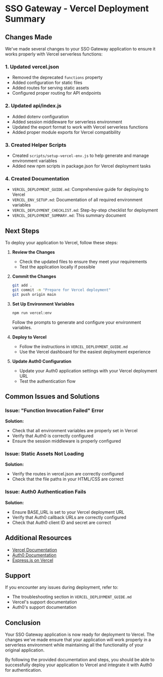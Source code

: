 # SSO Gateway - Vercel Deployment Summary

## Changes Made

We've made several changes to your SSO Gateway application to ensure it works properly with Vercel serverless functions:

### 1. Updated vercel.json

- Removed the deprecated `functions` property
- Added configuration for static files
- Added routes for serving static assets
- Configured proper routing for API endpoints

### 2. Updated api/index.js

- Added dotenv configuration
- Added session middleware for serverless environment
- Updated the export format to work with Vercel serverless functions
- Added proper module exports for Vercel compatibility

### 3. Created Helper Scripts

- Created `scripts/setup-vercel-env.js` to help generate and manage environment variables
- Added new npm scripts in package.json for Vercel deployment tasks

### 4. Created Documentation

- `VERCEL_DEPLOYMENT_GUIDE.md`: Comprehensive guide for deploying to Vercel
- `VERCEL_ENV_SETUP.md`: Documentation of all required environment variables
- `VERCEL_DEPLOYMENT_CHECKLIST.md`: Step-by-step checklist for deployment
- `VERCEL_DEPLOYMENT_SUMMARY.md`: This summary document

## Next Steps

To deploy your application to Vercel, follow these steps:

1. **Review the Changes**
   - Check the updated files to ensure they meet your requirements
   - Test the application locally if possible

2. **Commit the Changes**
   ```bash
   git add .
   git commit -m "Prepare for Vercel deployment"
   git push origin main
   ```

3. **Set Up Environment Variables**
   ```bash
   npm run vercel:env
   ```
   Follow the prompts to generate and configure your environment variables.

4. **Deploy to Vercel**
   - Follow the instructions in `VERCEL_DEPLOYMENT_GUIDE.md`
   - Use the Vercel dashboard for the easiest deployment experience

5. **Update Auth0 Configuration**
   - Update your Auth0 application settings with your Vercel deployment URL
   - Test the authentication flow

## Common Issues and Solutions

### Issue: "Function Invocation Failed" Error

**Solution:**
- Check that all environment variables are properly set in Vercel
- Verify that Auth0 is correctly configured
- Ensure the session middleware is properly configured

### Issue: Static Assets Not Loading

**Solution:**
- Verify the routes in vercel.json are correctly configured
- Check that the file paths in your HTML/CSS are correct

### Issue: Auth0 Authentication Fails

**Solution:**
- Ensure BASE_URL is set to your Vercel deployment URL
- Verify that Auth0 callback URLs are correctly configured
- Check that Auth0 client ID and secret are correct

## Additional Resources

- [Vercel Documentation](https://vercel.com/docs)
- [Auth0 Documentation](https://auth0.com/docs)
- [Express.js on Vercel](https://vercel.com/guides/using-express-with-vercel)

## Support

If you encounter any issues during deployment, refer to:
- The troubleshooting section in `VERCEL_DEPLOYMENT_GUIDE.md`
- Vercel's support documentation
- Auth0's support documentation

## Conclusion

Your SSO Gateway application is now ready for deployment to Vercel. The changes we've made ensure that your application will work properly in a serverless environment while maintaining all the functionality of your original application.

By following the provided documentation and steps, you should be able to successfully deploy your application to Vercel and integrate it with Auth0 for authentication.
